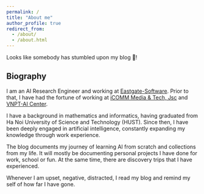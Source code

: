 ```yaml
---
permalink: /
title: "About me"
author_profile: true
redirect_from: 
  - /about/
  - /about.html
---
```


Looks like somebody has stumbled upon my blog 🙈!

## Biography
I am an AI Research Engineer and working at [Eastgate-Software](https://eastgate-software.com/). Prior to that, I have had the fortune of working at [iCOMM Media & Tech, Jsc](https://icomm.vn/) and [VNPT-AI Center](https://icenter.ai/vi).

I have a background in mathematics and informatics, having graduated from Ha Noi University of Science and Technology (HUST). Since then, I have been deeply engaged in artificial intelligence, constantly expanding my knowledge through work experience.

The blog documents my journey of learning AI from scratch and collections from my life. It will mostly be documenting personal projects I have done for work, school or fun. At the same time, there are discovery trips that I have experienced. 

Whenever I am upset, negative, distracted, I read my blog and remind my self of how far I have gone.